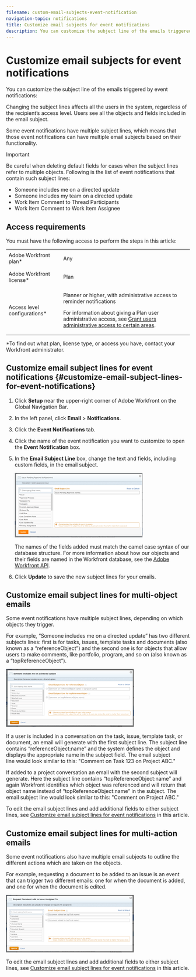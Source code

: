 ```yaml
---
filename: custom-email-subjects-event-notification
navigation-topic: notifications
title: Customize email subjects for event notifications
description: You can customize the subject line of the emails triggered by event notifications:
---
```


# Customize email subjects for event notifications

You can customize the subject line of the emails triggered by event notifications:

Changing the subject lines affects all the users in the system, regardless of the recipient’s access level. Users see all the objects and fields included in the email subject.

Some event notifications have multiple subject lines, which means that those event notifications can have multiple email subjects based on their functionality.

>[!IMPORTANT]
>
>Be careful when deleting default fields for cases when the subject lines refer to multiple objects. Following is the list of event notifications that contain such subject lines:
>
>* Someone includes me on a directed update
>* Someone includes my team on a directed update
>* Work Item Comment to Thread Participants
>* Work Item Comment to Work Item Assignee
>

## Access requirements

You must have the following access to perform the steps in this article:

<table cellspacing="0"> 
 <col> 
 </col> 
 <col> 
 </col> 
 <tbody> 
  <tr> 
   <td role="rowheader">Adobe Workfront plan*</td> 
   <td> <p>Any</p> </td> 
  </tr> 
  <tr> 
   <td role="rowheader">Adobe Workfront license*</td> 
   <td> <p>Plan </p> </td> 
  </tr> 
  <tr> 
   <td role="rowheader">Access level configurations*</td> 
   <td> <p>Planner or higher, with administrative access to reminder notifications</p> <p>For information about giving a Plan user administrative access, see <a href="../../../administration-and-setup/add-users/configure-and-grant-access/grant-users-admin-access-certain-areas.md" class="MCXref xref">Grant users administrative access to certain areas</a>.</p> </td> 
  </tr> 
 </tbody> 
</table>

&#42;To find out what plan, license type, or access you have, contact your Workfront administrator.

## Customize email subject lines for event notifications {#customize-email-subject-lines-for-event-notifications}

1. Click **Setup** near the upper-right corner of Adobe Workfront on the Global Navigation Bar.

1. In the left panel, click **Email** > **Notifications**.

1. Click the **Event Notifications** tab.
1. Click the name of the event notification you want to customize to open the **Event Notification** box.
1. In the **Email Subject Line** box, change the text and fields, including custom fields, in the email subject.

   ![edit_email_subject_line_for_event_notification_Approval_pending_on_issues.png](assets/edit-email-subject-line-350x176.png)

   The names of the fields added must match the camel case syntax of our database structure. For more information about how our objects and their fields are named in the Workfront database, see the [Adobe Workfront API](../../../wf-api/workfront-api.md).

1. Click **Update** to save the new subject lines for your emails.

## Customize email subject lines for multi-object emails

Some event notifications have multiple subject lines, depending on which objects they trigger.

For example, “Someone includes me on a directed update” has two different subjects lines: first is for tasks, issues, template tasks and documents (also known as a “referenceObject”) and the second one is for objects that allow users to make comments, like portfolio, program, and so on (also known as a “topReferenceObject”).

![](assets/3-350x158.png)

If a user is included in a conversation on the task, issue, template task, or document,&nbsp;an email will generate with the first subject line. The subject line contains “referenceObject:name” and the system defines the object and displays the appropriate name in the subject field. The email subject line&nbsp;would look similar to this: "Comment on Task 123 on Project ABC."&nbsp;

If added to a project conversation&nbsp;an email with the second subject will generate. Here the subject line contains “topReferenceObject:name” and again Workfront identifies which object was referenced and will return that object name instead of “topReferenceObject:name” in the subject. The email subject line would look similar to this: "Comment on Project ABC."

To edit the email subject lines and add additional fields to either subject lines, see [Customize email subject lines for event notifications](#customize-email-subject-lines-for-event-notifications) in this article.

## Customize email subject lines for multi-action emails

Some event notifications&nbsp;also have multiple email subjects to outline the different actions which are taken on the objects.

For example, requesting a document to be added to an issue is an event that can trigger two different emails: one for when the document is added, and one for when the document is edited.&nbsp;

![](assets/5-350x157.png)

To edit the email subject lines and add additional fields to either subject lines, see [Customize email subject lines for event notifications](#customize-email-subject-lines-for-event-notifications) in this article.  


